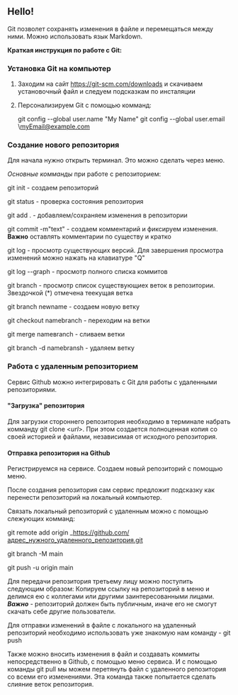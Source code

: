 ## Hello!

Git  позволет сохранять изменения в файле и перемещаться между ними. Можно использовать язык Markdown. 

**Краткая инструкция по работе с Git:**

### Установка Git на компьютер

1. Заходим на сайт https://git-scm.com/downloads и скачиваем установочный файл и следуем подсказкам по инсталяции

2. Персонализируем Git  с помощью комманд:

    git config --global user.name "My Name"
    git config --global user.email \myEmail@example.com

### Создание нового репозитория

Для начала нужно открыть терминал. Это можно сделать через меню.

_Основные комманды_ при работе с репозиторием:

git init - создаем репозиторий

git status - проверка состояния репозитория

git add . - добавляем/сохраняем изменения в репозитории 

git commit -m"text" - создаем комментарий и фиксируем изменения. **Важно** оставлять комментарии по существу и кратко 

git log - просмотр существующих версий. Для завершения просмотра изменений можно нажать на клавиатуре "Q"

git log --graph - просмотр полного списка коммитов

git branch - просмотр список существующиех веток в репозитории. Звездочкой (*) отмечена теекущая ветка 

git branch newname - создаем новую ветку

git checkout namebranch - переходим на ветки

git merge nameвranch - сливаем ветки

git branch -d namebransh - удаляем ветку

### Работа с удаленным репозиторием

Сервис Github можно интегрировать с Git для работы с удаленными репозиториями.

#### "Загрузка" репозитория

Для загрузки стороннего репозитория необходимо в терминале набрать комманду git clone <_url_>. При этом создается полноценная копия со своей историей и файлами, независимая от исходного репозитория.

#### Отправка репозитория на Github

Регистрируемся на сервисе. Создаем новый репозиторий с помощью меню. 

После создания репозитория сам сервис предложит подсказку как перенести репозиторий на локальный компьютер.

Связать локальный репозиторий с удаленным можно с помощью слежующих комманд: 

git remote add origin _https://github.com/адрес_нужного_удаленного_репозитория.git

git branch -M main

git push -u origin main

Для передачи репозитория третьему лицу можно поступить следующим образом: Копируем ссылку на репозиторий в меню и делимся ею с коллегами или другими заинтересованными лицами. _**Важно**_ - репозиторий должен быть публичным, иначе его не смогут скачать себе другие пользователи.

Для отправки изменений в файле с локального на удаленный репозиторий необходимо использовать уже знакомую нам команду - git push

Также можно вносить изменения в файл и создавать коммиты непосредственно в Github, с помощью меню сервиса. И с помощью команды git pull мы можем перетянуть файл с удаленного репозитория со всеми его изменениями. Эта команда также попытается сделать слияние веток репозитория.



